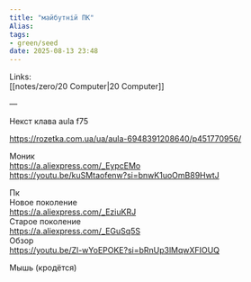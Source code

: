 ```yaml
---
title: "майбутній ПК"
Alias: 
tags:
- green/seed
date: 2025-08-13 23:48
---
```

Links:  
[[notes/zero/20 Computer|20 Computer]]

—

Некст клава aula f75

https://rozetka.com.ua/ua/aula-6948391208640/p451770956/

Моник  
https://a.aliexpress.com/_EypcEMo  
https://youtu.be/kuSMtaofenw?si=bnwK1uoOmB89HwtJ

Пк  
Новое поколение  
https://a.aliexpress.com/_EziuKRJ  
Старое поколение  
https://a.aliexpress.com/_EGuSq5S  
Обзор  
https://youtu.be/Zl-wYoEPOKE?si=bRnUp3lMqwXFIOUQ

Мышь (кродётся)

